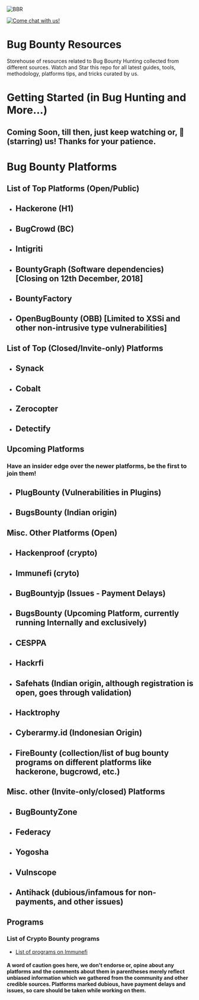 ![BBR](https://raw.githubusercontent.com/BugBountyResources/Resources/master/BBR%20alpha%20logo.png)

[![Come chat with us!](https://badges.gitter.im/USER/REPO.png)](https://gitter.im/BBRteam/Lobby "Gitter Chat")


# Bug Bounty Resources


Storehouse of resources related to Bug Bounty Hunting collected from different sources. Watch and Star this repo for all latest guides, tools, methodology, platforms tips, and tricks curated by us.


# Getting Started (in Bug Hunting and More...)

## Coming Soon, till then, just keep watching or, 🌟 (starring) us! Thanks for your patience.

# Bug Bounty Platforms
## List of Top Platforms (Open/Public)

 - ## Hackerone (H1)
 - ## BugCrowd (BC)
 - ## Intigriti 
 - ## BountyGraph (Software dependencies) [Closing on 12th December, 2018]
 - ## BountyFactory
 - ## OpenBugBounty (OBB) [Limited to XSSi and other non-intrusive type vulnerabilities]
 
## List of Top (Closed/Invite-only) Platforms

 - ## Synack
 - ## Cobalt
 - ## Zerocopter
 - ## Detectify

## Upcoming Platforms
### Have an insider edge over the newer platforms, be the first to join them!
 - ## PlugBounty (Vulnerabilities in Plugins)
 - ## BugsBounty (Indian origin)
 
## Misc. Other Platforms (Open)
 

 - ## Hackenproof (crypto)
 - ## Immunefi (cryto)
 - ## BugBountyjp (Issues - Payment Delays)
 - ## BugsBounty (Upcoming Platform, currently running Internally and exclusively)
 - ## CESPPA
 - ## Hackrfi
 - ## Safehats (Indian origin, although registration is open, goes through validation)
 - ## Hacktrophy
 - ## Cyberarmy.id (Indonesian Origin)
 - ## FireBounty (collection/list of bug bounty programs on different platforms like hackerone, bugcrowd, etc.)
 
## Misc. other (Invite-only/closed) Platforms

 - ## BugBountyZone
 - ## Federacy
 - ## Yogosha
 - ## Vulnscope
 - ## Antihack (dubious/infamous for non-payments, and other issues)
 
## Programs

### List of Crypto Bounty programs
 - [List of programs on Immunefi](https://github.com/BugBountyResources/Resources/blob/master/cryptobounty.md)

 
 #### A word of caution goes here, we don't endorse or, opine about any platforms and the comments about them in parentheses merely reflect unbiased information which we gathered from the community and other credible sources. Platforms marked dubious, have payment delays and issues, so care should be taken while working on them.

